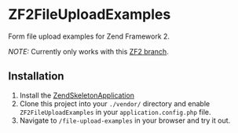 ZF2FileUploadExamples
=====================

Form file upload examples for Zend Framework 2.

*NOTE:* Currently only works with this [ZF2 branch](https://github.com/cgmartin/zf2/tree/feature/form-file).

Installation
------------

1. Install the [ZendSkeletonApplication](https://github.com/zendframework/ZendSkeletonApplication)
2. Clone this project into your `./vendor/` directory and enable `ZF2FileUploadExamples` in your
   `application.config.php` file.
3. Navigate to `/file-upload-examples` in your browser and try it out.

